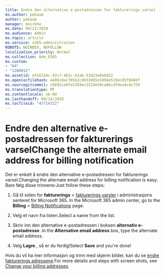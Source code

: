 ```yaml
---
title: Endre den alternative e-postadressen for fakturerings varsel
ms.author: pebaum
author: pebaum
manager: mnirkhe
ms.date: 04/21/2020
ms.audience: Admin
ms.topic: article
ms.service: o365-administration
ROBOTS: NOINDEX, NOFOLLOW
localization_priority: Normal
ms.collection: Adm_O365
ms.custom:
- "64"
- "1200012"
ms.assetid: efa5316c-42c7-461c-b2ab-53d23e0a6d22
ms.openlocfilehash: 4409c8ac765b2c9933d85e5d94e519ec85f8466f
ms.sourcegitcommit: c6692ce0fa1358ec3529e59ca0ecdfdea4cdc759
ms.translationtype: MT
ms.contentlocale: nb-NO
ms.lasthandoff: 09/14/2020
ms.locfileid: "47714722"
---
```

# <a name="change-the-alternate-email-address-for-billing-notification"></a><span data-ttu-id="acdd4-102">Endre den alternative e-postadressen for fakturerings varsel</span><span class="sxs-lookup"><span data-stu-id="acdd4-102">Change the alternate email address for billing notification</span></span>

<span data-ttu-id="acdd4-103">Det er enkelt å endre den alternative e-postadressen for fakturerings varsel.</span><span class="sxs-lookup"><span data-stu-id="acdd4-103">Changing the alternate email address for billing notification is easy.</span></span> <span data-ttu-id="acdd4-104">Bare følg disse trinnene:</span><span class="sxs-lookup"><span data-stu-id="acdd4-104">Just follow these steps:</span></span>
  
1. <span data-ttu-id="acdd4-105">Gå til siden for **fakturerings** \> [fakturerings varsler](https://go.microsoft.com/fwlink/p/?linkid=853212) i administrasjons senteret for Microsoft 365.  </span><span class="sxs-lookup"><span data-stu-id="acdd4-105">In the Microsoft 365 admin center, go to the **Billing** \>  [Billing Notifications](https://go.microsoft.com/fwlink/p/?linkid=853212) page.</span></span>

2. <span data-ttu-id="acdd4-106">Velg et navn fra listen.</span><span class="sxs-lookup"><span data-stu-id="acdd4-106">Select a name from the list.</span></span>

3. <span data-ttu-id="acdd4-107">Skriv inn den alternative e-postadressen i boksen **alternativ e-postadresse** .</span><span class="sxs-lookup"><span data-stu-id="acdd4-107">In the **Alternative email address** box, type the alternate email address.</span></span>

4. <span data-ttu-id="acdd4-108">Velg **Lagre** , så er du ferdig!</span><span class="sxs-lookup"><span data-stu-id="acdd4-108">Select **Save** and you're done!</span></span>

<span data-ttu-id="acdd4-109">Hvis du vil ha mer informasjon og trinn med skjerm bilder, kan du se [endre fakturerings adressene](https://docs.microsoft.com/microsoft-365/commerce/billing-and-payments/change-your-billing-addresses).</span><span class="sxs-lookup"><span data-stu-id="acdd4-109">For more details and steps with screen shots, see [Change your billing addresses](https://docs.microsoft.com/microsoft-365/commerce/billing-and-payments/change-your-billing-addresses).</span></span>
  